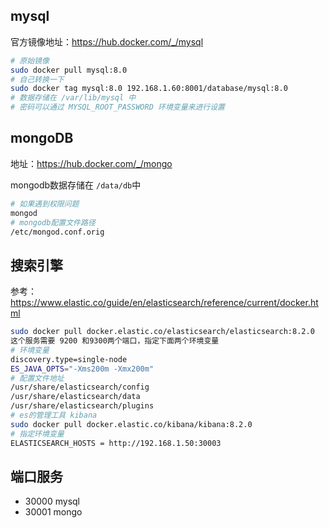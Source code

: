 ## mysql
官方镜像地址：https://hub.docker.com/_/mysql

```bash
# 原始镜像
sudo docker pull mysql:8.0
# 自己转换一下
sudo docker tag mysql:8.0 192.168.1.60:8001/database/mysql:8.0
# 数据存储在 /var/lib/mysql 中
# 密码可以通过 MYSQL_ROOT_PASSWORD 环境变量来进行设置
```

## mongoDB 
地址：https://hub.docker.com/_/mongo

mongodb数据存储在 `/data/db`中
``` bash
# 如果遇到权限问题
mongod
# mongodb配置文件路径
/etc/mongod.conf.orig
```

## 搜索引擎
参考： https://www.elastic.co/guide/en/elasticsearch/reference/current/docker.html
```bash
sudo docker pull docker.elastic.co/elasticsearch/elasticsearch:8.2.0
这个服务需要 9200 和9300两个端口，指定下面两个环境变量
# 环境变量
discovery.type=single-node
ES_JAVA_OPTS="-Xms200m -Xmx200m"
# 配置文件地址
/usr/share/elasticsearch/config
/usr/share/elasticsearch/data
/usr/share/elasticsearch/plugins
# es的管理工具 kibana
sudo docker pull docker.elastic.co/kibana/kibana:8.2.0
# 指定环境变量
ELASTICSEARCH_HOSTS = http://192.168.1.50:30003
```



## 端口服务
- 30000 mysql
- 30001 mongo